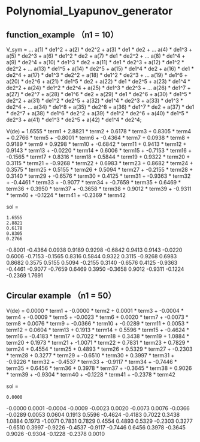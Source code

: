 # Polynomial_Lyapunov_generator

## function_example （n1 = 10）


V_sym = ...
    a(1) * de1^2 + a(2) * de2^2 + a(3) * de1 * de2 + ...
    a(4) * de1^3 + a(5) * de2^3 + a(6) * de1^2 * de2 + a(7) * de1 * de2^2 + ...
    a(8) * de1^4 + a(9) * de2^4 + a(10) * de1^3 * de2 + a(11) * de1 * de2^3 + a(12) * de1^2 * de2^2 + ...
    a(13) * de1^5 + a(14) * de2^5 + a(15) * de1^4 * de2 + a(16) * de1 * de2^4 + a(17) * de1^3 * de2^2 + a(18) * de1^2 * de2^3 + ...
    a(19) * de1^6 + a(20) * de2^6 + a(21) * de1^5 * de2 + a(22) * de1 * de2^5 + a(23) * de1^4 * de2^2 + a(24) * de1^2 * de2^4 + a(25) * de1^3 * de2^3 + ...
    a(26) * de1^7 + a(27) * de2^7 + a(28) * de1^6 * de2 + a(29) * de1 * de2^6 + a(30) * de1^5 * de2^2 + a(31) * de1^2 * de2^5 + a(32) * de1^4 * de2^3 + a(33) * de1^3 * de2^4 + ...
    a(34) * de1^8 + a(35) * de2^8 + a(36) * de1^7 * de2 + a(37) * de1 * de2^7 + a(38) * de1^6 * de2^2 + a(39) * de1^2 * de2^6 + a(40) * de1^5 * de2^3 + a(41) * de1^3 * de2^5 + a(42) * de1^4 * de2^4;


V(de) = 1.6555 * term1 + 2.8821 * term2 + 0.6178 * term3 + 0.8305 * term4 + 0.2766 * term5 + -0.8001 * term6 + -0.4364 * term7 + 0.0938 * term8 + 0.9189 * term9 + 0.9298 * term10 + -0.6842 * term11 + 0.9413 * term12 + 0.9143 * term13 + -0.0220 * term14 + 0.6006 * term15 + -0.7153 * term16 + -0.1565 * term17 + 0.8316 * term18 + 0.5844 * term19 + 0.9322 * term20 + 0.3115 * term21 + -0.9268 * term22 + 0.6983 * term23 + 0.8682 * term24 + 0.3575 * term25 + 0.5155 * term26 + 0.5094 * term27 + -0.2155 * term28 + 0.3140 * term29 + -0.6576 * term30 + 0.4125 * term31 + -0.9363 * term32 + -0.4461 * term33 + -0.9077 * term34 + -0.7659 * term35 + 0.6469 * term36 + 0.3950 * term37 + -0.3658 * term38 + 0.9012 * term39 + -0.9311 * term40 + -0.1224 * term41 + -0.2369 * term42


sol =

    1.6555
    2.8821
    0.6178
    0.8305
    0.2766
   -0.8001
   -0.4364
    0.0938
    0.9189
    0.9298
   -0.6842
    0.9413
    0.9143
   -0.0220
    0.6006
   -0.7153
   -0.1565
    0.8316
    0.5844
    0.9322
    0.3115
   -0.9268
    0.6983
    0.8682
    0.3575
    0.5155
    0.5094
   -0.2155
    0.3140
   -0.6576
    0.4125
   -0.9363
   -0.4461
   -0.9077
   -0.7659
    0.6469
    0.3950
   -0.3658
    0.9012
   -0.9311
   -0.1224
   -0.2369
    1.7691


## Circular example （n1 = 50）



V(de) = 0.0000 * term1 + -0.0000 * term2 + 0.0001 * term3 + -0.0004 * term4 + -0.0009 * term5 + -0.0023 * term6 + 0.0020 * term7 + -0.0073 * term8 + 0.0076 * term9 + -0.0366 * term10 + -0.0289 * term11 + 0.0053 * term12 + 0.0604 * term13 + 0.1913 * term14 + 0.5596 * term15 + -0.4624 * term16 + -0.4183 * term17 + 0.7022 * term18 + 0.3438 * term19 + 1.0884 * term20 + 0.1973 * term21 + -1.0071 * term22 + 0.7831 * term23 + 0.7829 * term24 + 0.4554 * term25 + 0.4893 * term26 + 0.5329 * term27 + -0.2303 * term28 + 0.3277 * term29 + -0.6510 * term30 + 0.3997 * term31 + -0.9226 * term32 + -0.4537 * term33 + -0.9117 * term34 + -0.7446 * term35 + 0.6456 * term36 + 0.3978 * term37 + -0.3645 * term38 + 0.9026 * term39 + -0.9304 * term40 + -0.1228 * term41 + -0.2378 * term42




sol =

    0.0000
   -0.0000
    0.0001
   -0.0004
   -0.0009
   -0.0023
    0.0020
   -0.0073
    0.0076
   -0.0366
   -0.0289
    0.0053
    0.0604
    0.1913
    0.5596
   -0.4624
   -0.4183
    0.7022
    0.3438
    1.0884
    0.1973
   -1.0071
    0.7831
    0.7829
    0.4554
    0.4893
    0.5329
   -0.2303
    0.3277
   -0.6510
    0.3997
   -0.9226
   -0.4537
   -0.9117
   -0.7446
    0.6456
    0.3978
   -0.3645
    0.9026
   -0.9304
   -0.1228
   -0.2378
    0.0010
